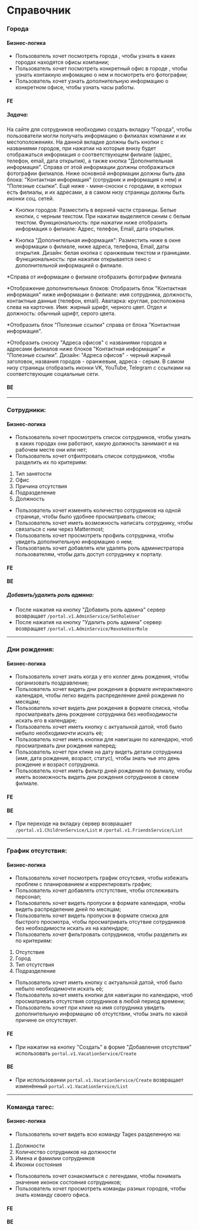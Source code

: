 # Справочник

### Города
#### Бизнес-логика
* Пользователь хочет посмотреть города , чтобы узнать в каких городах находятся офисы компании;
* Пользователь хочет посмотреть конкретный офис в городе , чтобы узнать контакную инфомацию о нем и посмотреть его фотографии;
* Пользователь хочет узнать дополнительную информацию о конкретном офисе, чтобы узнать часы работы.
 
#### FE
##### Задача:
На сайте для сотрудников необходимо создать вкладку "Города", чтобы пользователи могли получать информацию о филиалах компании и их местоположениях. На данной вкладке должны быть кнопки с названиями городов, при нажатии на которые внизу будет отображаться информация о соответствующем филиале (адрес, телефон, email, дата открытия), а также кнопка "Дополнительная информация". Справа от этой информации должны отображаться фотографии филиалов. Ниже основной информации должны быть два блока: "Контактная информация" (сотрудник и информация о нем) и "Полезные ссылки". Ещё ниже - мини-сноски с городами, в которых есть филиалы, и их адресами, а в самом низу страницы должны быть иконки соц. сетей.

* Кнопки городов:
Разместить в верхней части страницы.
Белые кнопки, с черным текстом. При нажатии выделяется синим с белым текстом.
Функциональность: при нажатии ниже отобразить информация о филиале: Адрес, телефон, Email, дата открытия.

* Кнопка "Дополнительная информация":
Разместить ниже в окне информации о филиале, ниже адреса, телефона, Email, даты открытия.
Дизайн: белая кнопка с оранжевым текстом и границами.
Функциональность: при нажатии открывается окно с дополнительной информацией о филиале.

*Справа от информации о филиале отобразить фотографии филиала

*Отображение дополнительных блоков:
Отобразить блок "Контактная информация" ниже информации о филиале: имя сотрудника, должность, контактные данные (телефон, email).
Аватарка: круглая, расположена слева на карточке.
Имя: жирный шрифт, черного цвет.
Отдел и должность: обычный шрифт, серого цвета.

*Отобразить блок "Полезные ссылки" справа от блока "Контактная информация".

*Отобразить сноску "Адреса офисов" с названиями городов и адресами филиалов ниже блоков "Контактная информация" и "Полезные ссылки".
Дизайн: "Адреса офисов" - черный жирный заголовок, названия городов - оранжевым, адреса - серым.
В самом низу страницы отобразить иконки VK, YouTube, Telegram с ссылками на соответствующие социальные сети.


#### BE
***


### Cотрудники:
#### Бизнес-логика
* Пользователь хочет просмотреть список сотрудников, чтобы узнать в каких городах они работают, какую должность занимают и на рабочем месте они или нет;
* Пользователь хочет отфилтровать список сотрудников, чтобы разделить их по критериям:
1. Тип занятости
2. Офис
3. Причина отсутствия
4. Подразделение
5. Должность
* Пользователь хочет изменять количество сотрудников на одной странице, чтобы было удобнее просматривать список;
* Пользователь хочет иметь возможность написать сотруднику, чтобы связаться с ним через Mattermost;
* Пользователь хочет просмотреть профиль сотрудника, чтобы увидеть дополнительную информацию о нем;
* Пользовтаель хочет добавлять или удалять роль администратора пользователям, чтобы дать доступ сотруднику к порталу.

#### FE


#### BE
##### Добавить/удалить роль админа:
* После нажатия на кнопку "Добавить роль админа" сервер возвращает `/portal.v1.AdminService/SetRoleUser` 
* После нажатия на кнопку "Удалить роль админа" сервер возвращает `/portal.v1.AdminService/RevokeUserRole` 

***
### Дни рождения:
#### Бизнес-логика
* Пользователь хочет знать когда у его коллег день рождения, чтобы организовать поздравление;
* Пользователь хочет видеть дни рождения в формате интерактивного календаря, чтобы легко видеть распределение дней рождения по месяцам;
* Пользователь хочет видеть дни рождения в формате списка, чтобы просматривать день рождение сотрудника без необходимости искать его в календаре;
* Пользователь хочет иметь кнопку с актуальной датой, чтоб было небыло необходимочти искать её;
* Пользователь хочет иметь кнопки для навигации по календарю, чтоб просматривать дни рождения наперед;
* Пользователь хочет при клике на дату видеть детали сотрудника (имя, дата рождения, возраст, статус), чтобы знать чье это день рождение и возраст сотрудника.
* Пользователь хочет иметь фильтр дней рождения по филиалу, чтобы иметь возможность видеть дни рождения сотрудников в своем филиале.

#### FE


#### BE

* При переходе на вкладку сервер возвращает
`/portal.v1.ChildrenService/List` и
`/portal.v1.FriendsService/List`

***
### График отсутствия:
#### Бизнес-логика
* Пользователь хочет посмотреть график отсутсвия, чтобы избежать проблем с планированием и корректировать график;
* Пользователь хочет добавлять отстутствие, чтобы отслеживать персонал;
* Пользователь хочет видеть пропуски в формате календаря, чтобы видеть распределение дней по месяцам;
* Пользователь хочет видеть пропуски в формате списка для быстрого просмотра, чтобы просматривать отсутвие сотрудников без необходимости искать их на календаре;
* Пользователь хочет фильтровать сотрудников, чтобы разделить их по критериям:
1. Отсутствия
2. Город
3. Тип отсутствия
4. Подразделение
* Пользователь хочет иметь кнопку с актуальной датой, чтоб было небыло необходимочти искать её;
* Пользователь хочет иметь кнопки для навигации по календарю, чтоб просматривать отсутствия сотрудников в любой период времени;
* Пользователь хочет при клике на имя сотрудника увидеть дополнительную информацию об отсутствии, чтобы знать по какой причине он отсутствует.

#### FE
* При нажатии на кнопку "Создать" в форме "Добавления отсутствия" использовать `portal.v1.VacationService/Create`

#### BE
* При использовании `portal.v1.VacationService/Create` возвращает изменённый `portal.v1.VacationService/List`
***
### Команда тагес:
#### Бизнес-логика
* Пользователь хочет видеть всю команду Tages разделенную на: 
1. Должности
2. Количество сотрудников на должности
3. Имена и фамилии сотрудников 
4. Иконки состояния 
* Пользователь хочет ознакомиться с легендами, чтобы понимать значение иконок состояния сотрудников;
* Пользователь хочет просмотреть команды разных городов, чтобы знать команду своего офиса.

#### FE


#### BE


  
